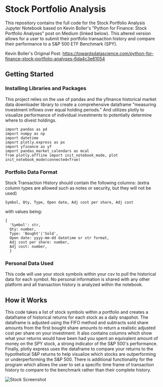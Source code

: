 # Stock Portfolio Analysis

This repository contains the full code for the Stock Portfolio Analysis Jupyter Notebook based on Kevin Boller's "Python for Finance: Stock Portfolio Analyses" post on Medium (linked below). This altered version allows for a user to submit their portfolio transaction history and compare their performance to a S&P 500 ETF Benchmark (SPY).

Kevin Boller's Original Post: https://towardsdatascience.com/python-for-finance-stock-portfolio-analyses-6da4c3e61054

## Getting Started

### Installing Libraries and Packages

This project relies on the use of pandas and the yfinance historical market data downloader library to create a comprehensive dataframe "measuring investment inflows over equal holding periods." And utilizes plotly to visualize performance of individual investments to potentially determine where to divest holdings.
```
import pandas as pd
import numpy as np
import datetime
import plotly.express as px
import yfinance as yf
import pandas_market_calendars as mcal
from plotly.offline import init_notebook_mode, plot
init_notebook_mode(connected=True)
```

### Portfolio Data Format

Stock Transaction History should contain the following columns:
(extra column types are allowed such as notes or security, but they will not be used)
```
Symbol, Qty, Type, Open date, Adj cost per share, Adj cost
```
with values being:
```
{
  'Symbol': str,
  Qty: number,
  Type: 'Bought'|'Sold',
  Open date: yyyy-mm-dd datetime or str format,
  Adj cost per share: number,
  Adj cost: number,
  }
  ```

### Personal Data Used

This code will use your stock symbols within your csv to pull the historical data for each symbol. No personal information is shared with any other platform and all transaction history is analyzed within the notebook.

## How it Works

This code takes a list of stock symbols within a portfolio and creates a dataframe of historical returns for each stock as a daily snapshot. The dataframe is adjusted using the FIFO method and subtracts sold share amounts from the first bought share amounts to return a realistic adjusted cost per share on your investment. It also contains columns which show what your returns would have been had you spent an equivalent amount of money on the SPY stock, a strong indicator of the S&P 500's performance. Finally, plotly express uses the dataframe to compare your returns to the hypothetical S&P returns to help visualize which stocks are outperforming or underperforming the S&P 500. There is additional functionality for the program which allows the user to set a specific time frame of transaction history to compare to the benchmark rather than their complete history.

![Stock Screenshot](https://user-images.githubusercontent.com/56841052/105677466-e6daed00-5eb9-11eb-8d77-aa926b89d898.png)
